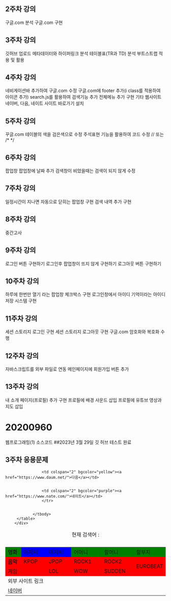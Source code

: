 ## 2주차 강의
구글.com 분석
구글.com 구현

## 3주차 강의
깃허브 업로드 
메타데이터와 하이퍼링크 분석
테이블표(TR과 TD) 분석
부트스트랩 적용 및 활용

## 4주차 강의
네비게이션바 추가하여 구글.com 수정
구글.com에 footer 추가(i class를 적용하여 아이콘 추가)
search.js를 활용하여 검색기능 추가
전체메뉴 추가 구현
기타 웹사이트 네이버, 다음, 네이트 사이트 바로가기 설치

## 5주차 강의
꾸글.com 테이블의 색을 검은색으로 수정
주석표현 기능을 활용하여 코드 수정 // 또는 /*   */

## 6주차 강의
팝업창
팝업창에 날짜 추가
검색창이 비었을때는 검색이 되지 않게 수정

## 7주차 강의
일정시간이 지나면 자동으로 닫히는 팝업창 구현
검색 내역 추가 구현

## 8주차 강의
중간고사

## 9주차 강의
로그인 버튼 구현하기
로그인후 팝업창이 뜨지 않게 구현하기
로그아웃 버튼 구현하기

## 10주차 강의
하루에 한번만 열기 라는 팝업창 체크박스 구현
로그인창에서 아이디 기억이라는 아이디 저장 시스템 구현

## 11주차 강의
세션 스토리지 로그인 구현
세션 스토리지 로그아웃 구현
구글.com 암호화와 복호화 수행

## 12주차 강의
자바스크립트를 외부 파일로 연동
메인페이지에 회원가입 버튼 추가

## 13주차 강의 
내 소개 페이지(프로필) 추가 구현
프로필에 배경 사운드 삽입
프로필에 유튜브 영상과 지도 삽입

# 20200960
웹프로그래밍(1) 소스코드
##2023년 3월 29일 깃 허브 테스트 완료


## 3주차 응용문제
<div class="w-auto p-3" style="background-color: #;">
		 <table class="table table-dark table-hover">
			 <caption align="top">현재 검색어 : <p id="search_message"></p></caption>  <!--ppt마지막장 검색어 입력 해결못함-->		 
				<tbody class="table-group-divider">
                <tr bgcolor="green">
                    <td class="table-primary" width="50"><b>영화</b>
                    </td>
                    <td width="80" bgcolor="blue">아저씨</td>
                    <td width="80" bgcolor="blue">아저씨</td>
                    <td width="100">어머니</td>
                    <td width="100">할머니</td>
                    <td>할부지</td>
                </tr>				
					<tr bgcolor="red">
                    <td class="table-secondary" width="50"><b>음악</b></td>
                    <td>KPOP</td>
                    <td>JPOP</td>
                    <td>ROCK1</td>
                    <td>ROCK2</td>
					<td rowspan="2">EUROBEAT</td> <! 2행 추가.>
            	    </tr>	
					<tr bgcolor="red">
                    <td colspan="2" width="50">게임</td>
                    <td>LOL</td>
                    <td>WOW</td>
                    <td> SUDDEN</td>
              	    </tr>		
					<tr>
					<td colspan="6" width="100">외부 사이트 링크</td>
					</tr>				
					<tr>
					<td colspan="2"><a href="https://www.naver.com/">네이버</a></td>
						
					<td colspan="2" bgcolor="yellow"><a href="https://www.daum.net/">다음</a></td>

						
					<td colspan="2" bgcolor="purple"><a href="https://www.nate.com/">네이트</a></td>
					</tr>
						
						
          	    </tbody>
       	 </table>
        </div>


